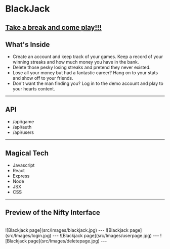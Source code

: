 # BlackJack

[Take a break and come play!!!](https://blackjack.jackie-abert.vercel.app/)
---
## What's Inside
- Create an account and keep track of your games. Keep a record of your winning
  streaks and how much money you have in the bank.
- Delete those pesky losing streaks and pretend they never existed.
- Lose all your money but had a fantastic career? Hang on to your stats and show off to your friends.
- Don't want the man finding you? Log in to the demo account and play to your hearts content.
---
## API
- /api/game
- /api/auth
- /api/users
---

## Magical Tech
- Javascript
- React
- Express
- Node
- JSX
- CSS
---
## Preview of the Nifty Interface
<br/>
![Blackjack page](src/Images/blackjack.jpg)
---
![Blackjack page](src/Images/login.jpg)
---
![Blackjack page](src/Images/userpage.jpg)
---
![Blackjack page](src/Images/deletepage.jpg)
---

